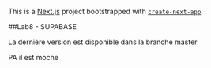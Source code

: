 This is a [Next.js](https://nextjs.org/) project bootstrapped with [`create-next-app`](https://github.com/vercel/next.js/tree/canary/packages/create-next-app).

##Lab8 - SUPABASE

La dernière version est disponible dans la branche master

PA il est moche
